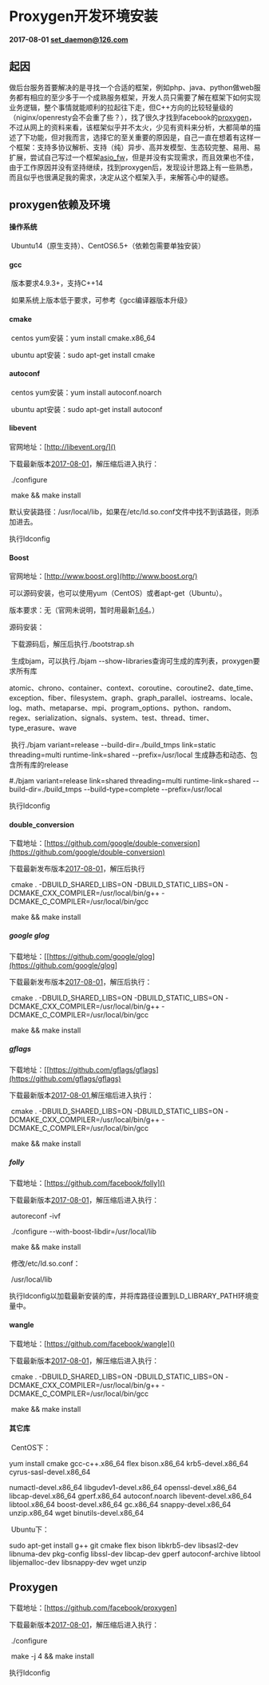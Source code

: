 # Proxygen开发环境安装

#### 2017-08-01  set_daemon@126.com



## 起因

​	做后台服务首要解决的是寻找一个合适的框架，例如php、java、python做web服务都有相应的至少多于一个成熟服务框架，开发人员只需要了解在框架下如何实现业务逻辑，整个事情就能顺利的拉起往下走，但C++方向的比较轻量级的（niginx/openresty会不会重了些？），找了很久才找到facebook的[proxygen](https://github.com/facebook/proxygen)，不过从网上的资料来看，该框架似乎并不太火，少见有资料来分析，大都简单的描述了下功能，但对我而言，选择它的至关重要的原因是，自己一直在想着有这样一个框架：支持多协议解析、支持（纯）异步、高并发模型、生态较完整、易用、易扩展，尝试自己写过一个框架[asio_fw](https://github.com/set-daemon/asio_fw)，但是并没有实现需求，而且效果也不佳，由于工作原因并没有坚持继续，找到proxygen后，发现设计思路上有一些熟悉，而且似乎也很满足我的需求，决定从这个框架入手，来解答心中的疑惑。



## proxygen依赖及环境

#### 操作系统

​	Ubuntu14（原生支持）、CentOS6.5+（依赖包需要单独安装）

#### gcc

​	版本要求4.9.3+，支持C++14

​	如果系统上版本低于要求，可参考《gcc编译器版本升级》



#### cmake

​	centos yum安装：yum install cmake.x86_64 

​	ubuntu apt安装：sudo apt-get install cmake



#### autoconf

​	centos yum安装：yum install autoconf.noarch

​	ubuntu apt安装：sudo apt-get install autoconf



#### libevent

官网地址：[http://libevent.org/]()

下载最新版本[2017-08-01](https://github.com/libevent/libevent/releases/download/release-2.1.8-stable/libevent-2.1.8-stable.tar.gz)，解压缩后进入执行：

​	./configure

​	make && make install

默认安装路径：/usr/local/lib，如果在/etc/ld.so.conf文件中找不到该路径，则添加进去。

执行ldconfig



#### Boost

官网地址：[http://www.boost.org](http://www.boost.org/)

可以源码安装，也可以使用yum（CentOS）或者apt-get（Ubuntu）。

版本要求：无（官网未说明，暂时用最新[1.64](https://dl.bintray.com/boostorg/release/1.64.0/source/boost_1_64_0.tar.bz2)。）

源码安装：

​	下载源码后，解压后执行./bootstrap.sh

​	生成bjam，可以执行./bjam --show-libraries查询可生成的库列表，proxygen要求所有库

​		atomic、chrono、container、context、coroutine、coroutine2、date_time、exception、fiber、filesystem、graph、graph_parallel、iostreams、locale、log、math、metaparse、mpi、program_options、python、random、regex、serialization、signals、system、test、thread、timer、type_erasure、wave

​	执行./bjam variant=release --build-dir=./build_tmps link=static threading=multi runtime-link=shared --prefix=/usr/local 生成静态和动态、包含所有库的release

#./bjam variant=release link=shared threading=multi runtime-link=shared --build-dir=./build_tmps --build-type=complete --prefix=/usr/local

执行ldconfig



#### double_conversion

下载地址：[https://github.com/google/double-conversion](https://github.com/google/double-conversion)

下载最新发布版本[2017-08-01](https://github.com/google/double-conversion/archive/v2.0.1.tar.gz)，解压后执行

​	cmake . -DBUILD_SHARED_LIBS=ON -DBUILD_STATIC_LIBS=ON -DCMAKE_CXX_COMPILER=/usr/local/bin/g++ -DCMAKE_C_COMPILER=/usr/local/bin/gcc

​	make && make install



##### google glog

下载地址：[[https://github.com/google/glog](https://github.com/google/glog]

下载最新发布版本[2017-08-01](https://github.com/google/glog/archive/v0.3.5.tar.gz)，解压后执行：

​	cmake . -DBUILD_SHARED_LIBS=ON -DBUILD_STATIC_LIBS=ON -DCMAKE_CXX_COMPILER=/usr/local/bin/g++ -DCMAKE_C_COMPILER=/usr/local/bin/gcc

​	make && make install



##### gflags

下载地址：[[https://github.com/gflags/gflags](https://github.com/gflags/gflags)

下载最新版本[2017-08-01](https://github.com/gflags/gflags/archive/v2.2.1.tar.gz),解压缩后进入执行：

​	cmake . -DBUILD_SHARED_LIBS=ON -DBUILD_STATIC_LIBS=ON -DCMAKE_CXX_COMPILER=/usr/local/bin/g++ -DCMAKE_C_COMPILER=/usr/local/bin/gcc

​	make && make install



##### folly

下载地址：[https://github.com/facebook/folly]()

下载最新版本[2017-08-01](https://github.com/facebook/folly/archive/v2017.07.31.00.tar.gz)，解压缩后进入执行：

​	autoreconf -ivf

​	./configure --with-boost-libdir=/usr/local/lib

​	make && make install

​	修改/etc/ld.so.conf：

​		/usr/local/lib

​	执行ldconfig以加载最新安装的库，并将库路径设置到LD_LIBRARY_PATH环境变量中。



#### wangle

下载地址：[https://github.com/facebook/wangle]()

下载最新版本[2017-08-01](https://github.com/facebook/wangle/archive/v2017.07.24.00.tar.gz)，解压缩后进入执行：

​	cmake . -DBUILD_SHARED_LIBS=ON -DBUILD_STATIC_LIBS=ON -DCMAKE_CXX_COMPILER=/usr/local/bin/g++ -DCMAKE_C_COMPILER=/usr/local/bin/gcc

​	make && make install



#### 其它库

​	CentOS下：

yum install cmake gcc-c++.x86_64 flex bison.x86_64 krb5-devel.x86_64 cyrus-sasl-devel.x86_64 

numactl-devel.x86_64 libgudev1-devel.x86_64 openssl-devel.x86_64 libcap-devel.x86_64 gperf.x86_64 autoconf.noarch libevent-devel.x86_64 libtool.x86_64 boost-devel.x86_64 gc.x86_64 snappy-devel.x86_64 unzip.x86_64 wget binutils-devel.x86_64

​	Ubuntu下：

sudo apt-get install g++ git cmake flex bison libkrb5-dev libsasl2-dev libnuma-dev pkg-config libssl-dev libcap-dev gperf autoconf-archive libtool libjemalloc-dev libsnappy-dev wget unzip



## Proxygen

下载地址：[[https://](https://github.com/facebook/proxygen)[github.com/facebook/proxygen](https://github.com/facebook/proxygen)]

下载最新版本[2017-08-01](https://github.com/facebook/proxygen/archive/v2017.07.31.00.tar.gz)，解压缩后进入执行：

​	./configure

​	make -j 4 && make install



执行ldconfig
